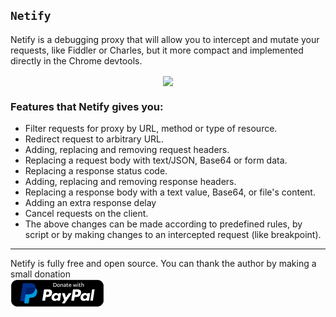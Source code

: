 ## `Netify`
Netify is a debugging proxy that will allow you to intercept and mutate your requests, like Fiddler or Charles, but it more compact and implemented directly in the Chrome devtools.

<div align="center">
<img src="screenshots/promo.png" width="720" align="center">
</div>

### Features that Netify gives you:
- Filter requests for proxy by URL, method or type of resource.
- Redirect request to arbitrary URL.
- Adding, replacing and removing request headers.
- Replacing a request body with text/JSON, Base64 or form data.
- Replacing a response status code.
- Adding, replacing and removing response headers.
- Replacing a response body with a text value, Base64, or file's content.
- Adding an extra response delay
- Cancel requests on the client.  
- The above changes can be made according to predefined rules, by script or by making changes to an intercepted request (like breakpoint).
----

Netify is fully free and open source. You can thank the author by making a small donation  
[!["Donate with PayPal"](screenshots/donate-button.png)](https://www.paypal.com/donate/?hosted_button_id=49WGRXS8GF9PU)
